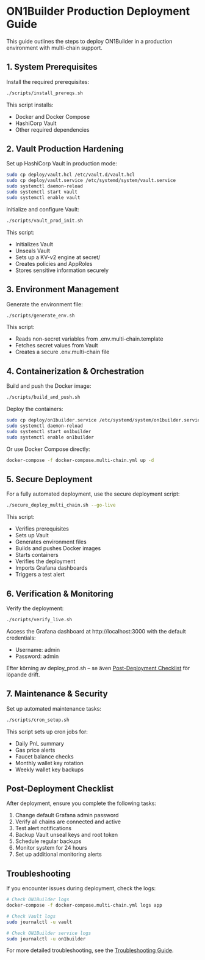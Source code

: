 # ON1Builder Production Deployment Guide

This guide outlines the steps to deploy ON1Builder in a production environment with multi-chain support.

## 1. System Prerequisites

Install the required prerequisites:

```bash
./scripts/install_prereqs.sh
```

This script installs:
- Docker and Docker Compose
- HashiCorp Vault
- Other required dependencies

## 2. Vault Production Hardening

Set up HashiCorp Vault in production mode:

```bash
sudo cp deploy/vault.hcl /etc/vault.d/vault.hcl
sudo cp deploy/vault.service /etc/systemd/system/vault.service
sudo systemctl daemon-reload
sudo systemctl start vault
sudo systemctl enable vault
```

Initialize and configure Vault:

```bash
./scripts/vault_prod_init.sh
```

This script:
- Initializes Vault
- Unseals Vault
- Sets up a KV-v2 engine at secret/
- Creates policies and AppRoles
- Stores sensitive information securely

## 3. Environment Management

Generate the environment file:

```bash
./scripts/generate_env.sh
```

This script:
- Reads non-secret variables from .env.multi-chain.template
- Fetches secret values from Vault
- Creates a secure .env.multi-chain file

## 4. Containerization & Orchestration

Build and push the Docker image:

```bash
./scripts/build_and_push.sh
```

Deploy the containers:

```bash
sudo cp deploy/on1builder.service /etc/systemd/system/on1builder.service
sudo systemctl daemon-reload
sudo systemctl start on1builder
sudo systemctl enable on1builder
```

Or use Docker Compose directly:

```bash
docker-compose -f docker-compose.multi-chain.yml up -d
```

## 5. Secure Deployment

For a fully automated deployment, use the secure deployment script:

```bash
./secure_deploy_multi_chain.sh --go-live
```

This script:
- Verifies prerequisites
- Sets up Vault
- Generates environment files
- Builds and pushes Docker images
- Starts containers
- Verifies the deployment
- Imports Grafana dashboards
- Triggers a test alert

## 6. Verification & Monitoring

Verify the deployment:

```bash
./scripts/verify_live.sh
```

Access the Grafana dashboard at http://localhost:3000 with the default credentials:
- Username: admin
- Password: admin

Efter körning av deploy_prod.sh – se även [Post-Deployment Checklist](#post-deployment-checklist) för löpande drift.

## 7. Maintenance & Security

Set up automated maintenance tasks:

```bash
./scripts/cron_setup.sh
```

This script sets up cron jobs for:
- Daily PnL summary
- Gas price alerts
- Faucet balance checks
- Monthly wallet key rotation
- Weekly wallet key backups

## Post-Deployment Checklist

After deployment, ensure you complete the following tasks:

1. Change default Grafana admin password
2. Verify all chains are connected and active
3. Test alert notifications
4. Backup Vault unseal keys and root token
5. Schedule regular backups
6. Monitor system for 24 hours
7. Set up additional monitoring alerts

## Troubleshooting

If you encounter issues during deployment, check the logs:

```bash
# Check ON1Builder logs
docker-compose -f docker-compose.multi-chain.yml logs app

# Check Vault logs
sudo journalctl -u vault

# Check ON1Builder service logs
sudo journalctl -u on1builder
```

For more detailed troubleshooting, see the [Troubleshooting Guide](docs/TROUBLESHOOTING.md).
